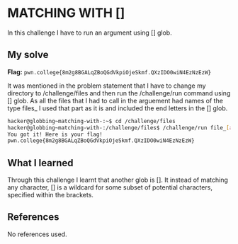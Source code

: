# MATCHING WITH []
In this challenge I have to run an argument using [] glob.

## My solve
**Flag:** `pwn.college{8m2g8BGALqZBoQGdVkpiOjeSkmf.QXzIDO0wiN4EzNzEzW}`

It was mentioned in the problem statement that I have to change my directory to /challenge/files and then run the /challenge/run command using [] glob. As all the files that I had to call in the arguement had names of the type files_ I used that part as it is and included the end letters in the [] glob.
```bash
hacker@globbing~matching-with-:~$ cd /challenge/files
hacker@globbing~matching-with-:/challenge/files$ /challenge/run file_[absh]
You got it! Here is your flag!
pwn.college{8m2g8BGALqZBoQGdVkpiOjeSkmf.QXzIDO0wiN4EzNzEzW}
```

## What I learned
Through this challenge I learnt that another glob is []. It instead of matching any character, [] is a wildcard for some subset of potential characters, specified within the brackets.
## References
No references used.

